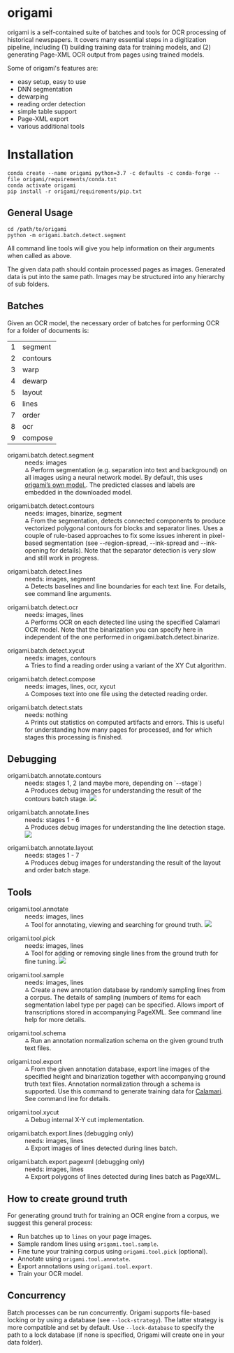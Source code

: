 # origami

origami is a self-contained suite of batches and tools for OCR processing of historical newspapers.
It covers many essential steps in a digitization pipeline, including (1) building training data for
training models, and (2) generating Page-XML OCR output from pages using trained models.

Some of origami's features are:

* easy setup, easy to use
* DNN segmentation
* dewarping
* reading order detection
* simple table support
* Page-XML export
* various additional tools

# Installation 

```
conda create --name origami python=3.7 -c defaults -c conda-forge --file origami/requirements/conda.txt
conda activate origami
pip install -r origami/requirements/pip.txt
```

## General Usage

```
cd /path/to/origami
python -m origami.batch.detect.segment
```

All command line tools will give you help information on their arguments when called as above.

The given data path should contain processed pages as images. Generated data is put into the same path.  Images may be structured into any hierarchy of sub folders.

## Batches

Given an OCR model, the necessary order of batches for performing OCR for a folder of documents is:

<table>
<tr>
<td>1</td>
<td>segment</td>
</tr>
<tr>
<td>2</td>
<td>contours</td>
</tr>
<tr>
<td>3</td>
<td>warp</td>
</tr>
<tr>
<td>4</td>
<td>dewarp</td>
</tr>
<tr>
<td>5</td>
<td>layout</td>
</tr>
<tr>
<td>6</td>
<td>lines</td>
</tr>
<tr>
<td>7</td>
<td>order</td>
</tr>
<tr>
<td>8</td>
<td>ocr</td>
</tr>
<tr>
<td>9</td>
<td>compose</td>
</tr>
</table>

<dl>
  <dt>origami.batch.detect.segment</dt>
  <dd>needs: images</dd>
  <dd>⁂ Perform segmentation (e.g. separation into text and background) on all images using a neural network model. By default, this uses <a href="https://github.com/poke1024/bbz-segment">origami’s own model.</a>. The predicted classes and labels are embedded in the downloaded model.</dd>
</dl>

<dl>
  <dt>origami.batch.detect.contours</dt>
  <dd>needs: images, binarize, segment</dd>
  <dd>⁂ From the segmentation, detects connected components to produce vectorized polygonal contours for blocks and separator lines. 
  Uses a couple of rule-based approaches to fix some issues inherent in pixel-based segmentation (see --region-spread,
  --ink-spread and --ink-opening for details). Note that the separator detection is very slow and still work in progress.</dd>
</dl>

<dl>
  <dt>origami.batch.detect.lines</dt>
  <dd>needs: images, segment</dd>
  <dd>⁂ Detects baselines and line boundaries for each text line. For details, see  command line arguments. </dd>
</dl>

<dl>
  <dt>origami.batch.detect.ocr</dt>
  <dd>needs: images, lines</dd>
  <dd>⁂ Performs OCR on each detected line using the specified Calamari OCR model. Note that the binarization
  you can specify here in independent of the one performed in origami.batch.detect.binarize.</dd>
</dl>

<dl>
  <dt>origami.batch.detect.xycut</dt>
  <dd>needs: images, contours</dd>
  <dd>⁂ Tries to find a reading order using a variant of the XY Cut algorithm.</dd>
</dl>

<dl>
  <dt>origami.batch.detect.compose</dt>
  <dd>needs: images, lines, ocr, xycut</dd>
  <dd>⁂ Composes text into one file using the detected reading order.</dd>
</dl>

<dl>
  <dt>origami.batch.detect.stats</dt>
  <dd>needs: nothing</dd>
  <dd>⁂ Prints out statistics on computed artifacts and errors. This is useful for
  understanding how many pages for processed, and for which stages this processing
  is finished.</dd>
</dl>

## Debugging

<dl>
  <dt>origami.batch.annotate.contours</dt>
  <dd>needs: stages 1, 2 (and maybe more, depending on `--stage`)</dd>
  <dd>⁂ Produces debug images for understanding the result of the contours batch stage.
  <img src="/docs/img/sample-2436020X_1925-02-27_70_98_009.debug.contours.jpg"></dd>
</dl>

<dl>
  <dt>origami.batch.annotate.lines</dt>
  <dd>needs: stages 1 - 6</dd>
  <dd>⁂ Produces debug images for understanding the line detection stage.
  <img src="/docs/img/sample-SNP2436020X-18720410-1-12-0-0.lines.jpg">
  </dd>
</dl>

<dl>
  <dt>origami.batch.annotate.layout</dt>
  <dd>needs: stages 1 - 7</dd>
  <dd>⁂ Produces debug images for understanding the result of the layout and order
  batch stage.</dd>
</dl>

## Tools

<dl>
  <dt>origami.tool.annotate</dt>
  <dd>needs: images, lines</dd>
  <dd>⁂ Tool for annotating, viewing and searching for ground truth. <img src="/docs/img/sample-annotation.jpg"></dd>
</dl>

<dl>
  <dt>origami.tool.pick</dt>
  <dd>needs: images, lines</dd>
  <dd>⁂ Tool for adding or removing single lines from the ground truth for fine tuning. <img src="/docs/img/sample-linepick.jpg"></dd>
</dl>

<dl>
  <dt>origami.tool.sample</dt>
  <dd>needs: images, lines</dd>
  <dd>⁂ Create a new annotation database by randomly sampling lines from a corpus. The details of sampling (numbers of items
  for each segmentation label type per page) can be specified. Allows import of transcriptions stored in accompanying PageXML.
  See command line help for more details.</dd>
</dl>

<dl>
  <dt>origami.tool.schema</dt>
  <dd>⁂ Run an annotation normalization schema on the given ground truth text files.</dd>
</dl>

<dl>
  <dt>origami.tool.export</dt>
  <dd>⁂ From the given annotation database, export line images of the specified height and binarization together with accompanying
    ground truth text files. Annotation normalization through a schema is supported. Use this command to generate training data for
    <a href="https://github.com/Calamari-OCR/calamari">Calamari</a>. See command line for details.</dd>
</dl>

<dl>
  <dt>origami.tool.xycut</dt>
  <dd>⁂ Debug internal X-Y cut implementation.</dd>
</dl>

<dl>
  <dt>origami.batch.export.lines (debugging only)</dt>
  <dd>needs: images, lines</dd>
  <dd>⁂ Export images of lines detected during lines batch.</dd>
</dl>

<dl>
  <dt>origami.batch.export.pagexml  (debugging only)</dt>
  <dd>needs: images, lines</dd>
  <dd>⁂ Export polygons of lines detected during lines batch as PageXML.</dd>
</dl>


## How to create ground truth

For generating ground truth for training an OCR engine from a corpus, we suggest this general process:

* Run batches up to `lines` on your page images.
* Sample random lines using `origami.tool.sample`.
* Fine tune your training corpus using `origami.tool.pick` (optional).
* Annotate using `origami.tool.annotate`.
* Export annotations using `origami.tool.export`.
* Train your OCR model.

## Concurrency

Batch processes can be run concurrently. Origami supports file-based locking or by using a database (see `--lock-strategy`). The latter strategy is more compatible and set by default.
Use `--lock-database` to specify the path to a lock database (if none is specified, Origami will create one in your data folder).

